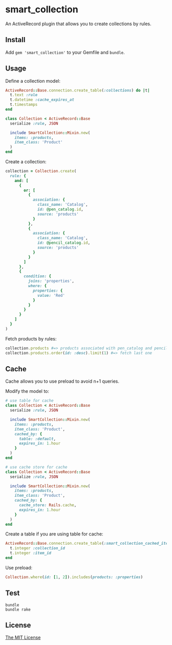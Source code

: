 # smart_collection

An ActiveRecord plugin that allows you to create collections by rules.

Install
------

Add `gem 'smart_collection'` to your Gemfile and `bundle`.

Usage
------

Define a collection model:
```ruby
ActiveRecord::Base.connection.create_table(:collections) do |t|
  t.text :rule
  t.datetime :cache_expires_at
  t.timestamps
end

class Collection < ActiveRecord::Base
  serialize :rule, JSON

  include SmartCollection::Mixin.new(
    items: :products,
    item_class: 'Product'
  )
end
```

Create a collection:
```ruby
collection = Collection.create(
  rule: {
    and: [
      {
        or: [
          {
            association: {
              class_name: 'Catalog',
              id: @pen_catalog.id,
              source: 'products'
            }
          },
          {
            association: {
              class_name: 'Catalog',
              id: @pencil_catalog.id,
              source: 'products'
            }
          }
        ]
      },
      {
        condition: {
          joins: 'properties',
          where: {
            properties: {
              value: 'Red'
            }
          }
        }
      }
    ]
  }
)
```

Fetch products by rules:
```ruby
collection.products #=> products associated with pen_catalog and pencil_catalog that are red
collection.products.order(id: :desc).limit(1) #=> fetch last one
```

Cache
------
Cache allows you to use preload to avoid n+1 queries.

Modify the model to:
```ruby
# use table for cache
class Collection < ActiveRecord::Base
  serialize :rule, JSON

  include SmartCollection::Mixin.new(
    items: :products,
    item_class: 'Product',
    cached_by: {
      table: :default,
      expires_in: 1.hour
    }
  )
end

# use cache store for cache
class Collection < ActiveRecord::Base
  serialize :rule, JSON

  include SmartCollection::Mixin.new(
    items: :products,
    item_class: 'Product',
    cached_by: {
      cache_store: Rails.cache,
      expires_in: 1.hour
    }
  )
end
```

Create a table if you are using table for cache:
```ruby
ActiveRecord::Base.connection.create_table(:smart_collection_cached_items) do |t|
  t.integer :collection_id
  t.integer :item_id
end
```

Use preload:
```ruby
Collection.where(id: [1, 2]).includes(products: :properties)
```

Test
------
```shell
bundle
bundle rake
```

License
------

[The MIT License](https://opensource.org/licenses/MIT)
